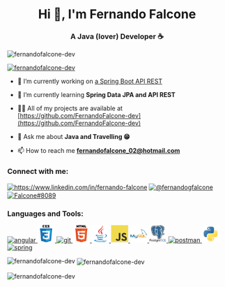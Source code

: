 <h1 align="center">Hi 👋, I'm Fernando Falcone</h1>
<h3 align="center">A Java (lover) Developer ☕</h3>

<p align="left"> <img src="https://komarev.com/ghpvc/?username=fernandofalcone-dev&label=Profile%20views&color=0e75b6&style=flat" alt="fernandofalcone-dev" /> </p>

<p align="left"> <a href="https://github.com/ryo-ma/github-profile-trophy"><img src="https://github-profile-trophy.vercel.app/?username=fernandofalcone-dev" alt="fernandofalcone-dev" /></a> </p>

- 🔭 I’m currently working on [a Spring Boot API REST](https://github.com/FernandoFalcone-dev/mjv-repositorio/tree/main/cadastro)

- 🌱 I’m currently learning **Spring Data JPA and API REST**

- 👨‍💻 All of my projects are available at [https://github.com/FernandoFalcone-dev](https://github.com/FernandoFalcone-dev)

- 💬 Ask me about **Java and Travelling 😁**

- 📫 How to reach me **fernandofalcone_02@hotmail.com**

<h3 align="left">Connect with me:</h3>
<p align="left">
<a href="https://linkedin.com/in/https://www.linkedin.com/in/fernando-falcone" target="blank"><img align="center" src="https://raw.githubusercontent.com/rahuldkjain/github-profile-readme-generator/master/src/images/icons/Social/linked-in-alt.svg" alt="https://www.linkedin.com/in/fernando-falcone" height="30" width="40" /></a>
<a href="https://instagram.com/@fernandogfalcone" target="blank"><img align="center" src="https://raw.githubusercontent.com/rahuldkjain/github-profile-readme-generator/master/src/images/icons/Social/instagram.svg" alt="@fernandogfalcone" height="30" width="40" /></a>
<a href="https://discord.gg/Falcone#8089" target="blank"><img align="center" src="https://raw.githubusercontent.com/rahuldkjain/github-profile-readme-generator/master/src/images/icons/Social/discord.svg" alt="Falcone#8089" height="30" width="40" /></a>
</p>

<h3 align="left">Languages and Tools:</h3>
<p align="left"> <a href="https://angular.io" target="_blank"> <img src="https://angular.io/assets/images/logos/angular/angular.svg" alt="angular" width="40" height="40"/> </a> <a href="https://www.w3schools.com/css/" target="_blank"> <img src="https://raw.githubusercontent.com/devicons/devicon/master/icons/css3/css3-original-wordmark.svg" alt="css3" width="40" height="40"/> </a> <a href="https://git-scm.com/" target="_blank"> <img src="https://www.vectorlogo.zone/logos/git-scm/git-scm-icon.svg" alt="git" width="40" height="40"/> </a> <a href="https://www.w3.org/html/" target="_blank"> <img src="https://raw.githubusercontent.com/devicons/devicon/master/icons/html5/html5-original-wordmark.svg" alt="html5" width="40" height="40"/> </a> <a href="https://www.java.com" target="_blank"> <img src="https://raw.githubusercontent.com/devicons/devicon/master/icons/java/java-original.svg" alt="java" width="40" height="40"/> </a> <a href="https://developer.mozilla.org/en-US/docs/Web/JavaScript" target="_blank"> <img src="https://raw.githubusercontent.com/devicons/devicon/master/icons/javascript/javascript-original.svg" alt="javascript" width="40" height="40"/> </a> <a href="https://www.mysql.com/" target="_blank"> <img src="https://raw.githubusercontent.com/devicons/devicon/master/icons/mysql/mysql-original-wordmark.svg" alt="mysql" width="40" height="40"/> </a> <a href="https://www.postgresql.org" target="_blank"> <img src="https://raw.githubusercontent.com/devicons/devicon/master/icons/postgresql/postgresql-original-wordmark.svg" alt="postgresql" width="40" height="40"/> </a> <a href="https://postman.com" target="_blank"> <img src="https://www.vectorlogo.zone/logos/getpostman/getpostman-icon.svg" alt="postman" width="40" height="40"/> </a> <a href="https://www.python.org" target="_blank"> <img src="https://raw.githubusercontent.com/devicons/devicon/master/icons/python/python-original.svg" alt="python" width="40" height="40"/> </a> <a href="https://spring.io/" target="_blank"> <img src="https://www.vectorlogo.zone/logos/springio/springio-icon.svg" alt="spring" width="40" height="40"/> </a> </p>

<p><img align="left" src="https://github-readme-stats.vercel.app/api/top-langs?username=fernandofalcone-dev&show_icons=true&locale=en&layout=compact" alt="fernandofalcone-dev" /></p>

<p>&nbsp;<img align="center" src="https://github-readme-stats.vercel.app/api?username=fernandofalcone-dev&show_icons=true&locale=en" alt="fernandofalcone-dev" /></p>

<p><img align="center" src="https://github-readme-streak-stats.herokuapp.com/?user=fernandofalcone-dev&" alt="fernandofalcone-dev" /></p>

